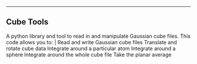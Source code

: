 -----------
Cube Tools
-----------

A python library and tool to read in and manipulate Gaussian cube files. This code allows you to:
|   Read and write Gaussian cube files
    Translate and rotate cube data
    Integrate around a particular atom
    Integrate around a sphere
    Integrate around the whole cube file
    Take the planar average

